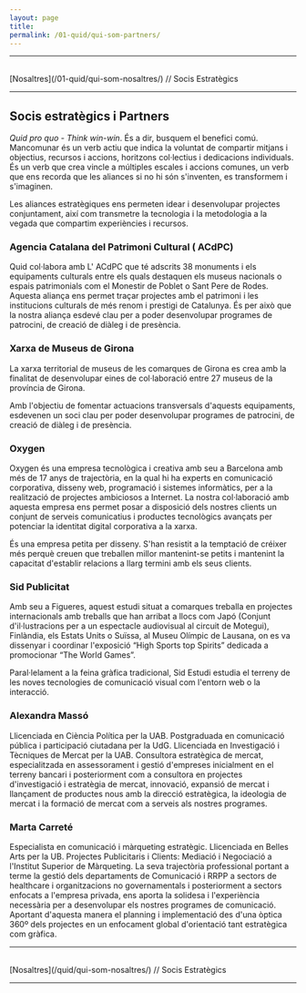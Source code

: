 ```yaml
---
layout: page
title: 
permalink: /01-quid/qui-som-partners/
---
```


---
<br/>
[Nosaltres](/01-quid/qui-som-nosaltres/) // Socis Estratègics

---

## Socis estratègics i Partners 

*Quid pro quo - Think win-win*. És a dir, busquem el benefici comú. Mancomunar és un verb actiu que indica la voluntat de compartir mitjans i objectius, recursos i accions, horitzons col·lectius i dedicacions individuals. És un verb que crea vincle a múltiples escales i accions comunes, un verb que ens recorda que les aliances si no hi són s'inventen, es transformem i s'imaginen. 

Les aliances estratègiques ens permeten idear i desenvolupar projectes conjuntament, així com transmetre  la tecnologia i la metodologia a la vegada que compartim experiències i recursos. 

### Agencia Catalana del Patrimoni Cultural ( ACdPC)

Quid col·labora amb L' ACdPC que té adscrits 38 monuments i els equipaments culturals entre els quals destaquen els museus nacionals o espais patrimonials com el Monestir de Poblet o Sant Pere de Rodes. Aquesta aliança ens permet traçar projectes amb el patrimoni i les institucions culturals de més renom i prestigi de Catalunya. És per això que la nostra aliança esdevé clau per a poder desenvolupar programes de patrocini, de creació de diàleg i de presència. 

### Xarxa de Museus de Girona 

La xarxa territorial de museus de les comarques de Girona es crea amb la finalitat de desenvolupar eines de col·laboració entre 27 museus de la província de Girona.

Amb l'objectiu de fomentar actuacions transversals d'aquests equipaments, esdevenen un soci clau per poder desenvolupar programes de patrocini, de creació de diàleg i de presència.

### Oxygen

Oxygen és una empresa tecnològica i creativa amb seu a Barcelona amb més de 17 anys de trajectòria, en la qual hi ha experts en comunicació corporativa, disseny web, programació i sistemes informàtics, per a la realització de projectes ambiciosos a Internet. La nostra col·laboració amb aquesta empresa ens permet posar a disposició dels nostres clients un conjunt de serveis comunicatius i productes tecnològics avançats per potenciar la identitat digital corporativa a la xarxa.

És una empresa petita per disseny. S'han resistit a la temptació de créixer més perquè creuen que treballen millor mantenint-se petits i mantenint la capacitat d'establir relacions a llarg termini amb els seus clients.

### Sid Publicitat 

Amb seu a Figueres, aquest estudi situat a comarques treballa en projectes internacionals amb treballs que han arribat a llocs com Japó (Conjunt d'il·lustracions per a un espectacle audiovisual al circuit de Motegui), Finlàndia, els Estats Units o Suïssa, al Museu Olímpic de Lausana, on es va dissenyar i coordinar l'exposició “High Sports top Spirits” dedicada a promocionar “The World Games”.

Paral·lelament a la feina gràfica tradicional, Sid Estudi estudia el terreny de les noves tecnologies de comunicació visual com l'entorn web o la interacció. 

### Alexandra Massó

Llicenciada en Ciència Política per la UAB. Postgraduada en comunicació pública i participació ciutadana per la UdG. Llicenciada en Investigació i Tècniques de Mercat per la UAB. Consultora estratègica de mercat, especialitzada en assessorament i gestió d'empreses inicialment en el terreny bancari i posteriorment com a consultora en projectes d'investigació i estratègia de mercat, innovació, expansió de mercat i llançament de productes nous amb la direcció estratègica, la ideologia de mercat i la formació de mercat com a serveis als nostres programes.  

### Marta Carreté 

Especialista en comunicació i màrqueting estratègic. Llicenciada en Belles Arts per la UB. Projectes Publicitaris i Clients: Mediació i Negociació a l'Institut Superior de Màrqueting. La seva trajectòria professional portant a terme la gestió dels departaments de Comunicació i RRPP a sectors de healthcare i organitzacions no governamentals i posteriorment a sectors enfocats a l'empresa privada, ens aporta la solidesa i l'experiència necessària per a desenvolupar els nostres programes de comunicació. Aportant d'aquesta manera el planning i implementació des d'una òptica 360º dels projectes en un enfocament global d'orientació tant estratègica com gràfica.

---
<br/>
[Nosaltres](/quid/qui-som-nosaltres/) // Socis Estratègics

---
